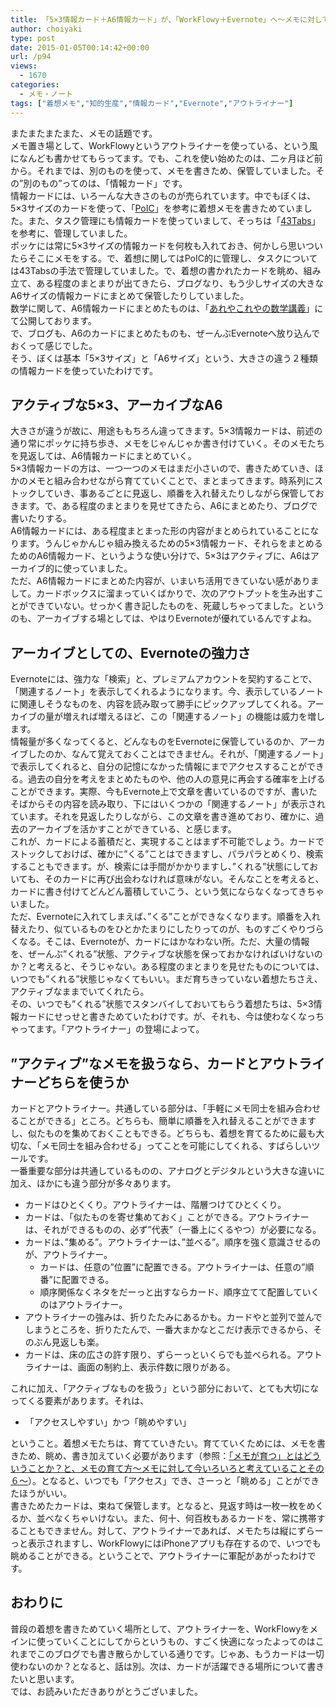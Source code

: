 ```yaml
---
title: 「5×3情報カード＋A6情報カード」が、「WorkFlowy＋Evernote」へ～メモに対して今いろいろと考えていることその７～
author: choiyaki
type: post
date: 2015-01-05T00:14:42+00:00
url: /p94
views:
  - 1670
categories:
  - メモ・ノート
tags: ["着想メモ","知的生産","情報カード","Evernote","アウトライナー"]
---
```

またまたまたまた、メモの話題です。  
メモ置き場として、WorkFlowyというアウトライナーを使っている、という風になんども書かせてもらってます。でも、これを使い始めたのは、二ヶ月ほど前から。それまでは、別のものを使って、メモを書きため、保管していました。その”別のもの”ってのは、「情報カード」です。  
情報カードには、いろーんな大きさのものが売られています。中でもぼくは、5×3サイズのカードを使って、「[PoIC][1]」を参考に着想メモを書きためていました。また、タスク管理にも情報カードを使っていまして、そっちは「[43Tabs][2]」を参考に、管理していました。  
ポッケには常に5×3サイズの情報カードを何枚も入れておき、何かしら思いついたらそこにメモをする。で、着想に関してはPoIC的に管理し、タスクについては43Tabsの手法で管理していました。で、着想の書かれたカードを眺め、組み立て、ある程度のまとまりが出てきたら、ブログなり、もう少しサイズの大きなA6サイズの情報カードにまとめて保管したりしていました。  
数学に関して、A6情報カードにまとめたものは、「[あれやこれやの数学講義][3]」にて公開しております。  
で、ブログも、A6のカードにまとめたものも、ぜーんぶEvernoteへ放り込んでおくって感じでした。  
そう、ぼくは基本「5×3サイズ」と「A6サイズ」という、大きさの違う２種類の情報カードを使っていたわけです。

## アクティブな5×3、アーカイブなA6

大きさが違うが故に、用途ももちろん違ってきます。5×3情報カードは、前述の通り常にポッケに持ち歩き、メモをじゃんじゃか書き付けていく。そのメモたちを見返しては、A6情報カードにまとめていく。  
5×3情報カードの方は、一つ一つのメモはまだ小さいので、書きためていき、ほかのメモと組み合わせながら育てていくことで、まとまってきます。時系列にストックしていき、事あるごとに見返し、順番を入れ替えたりしながら保管しておきます。で、ある程度のまとまりを見せてきたら、A6にまとめたり、ブログで書いたりする。  
A6情報カードには、ある程度まとまった形の内容がまとめられていることになります。うんじゃかんじゃ組み換えるための5×3情報カード、それらをまとめるためのA6情報カード、というような使い分けで、5×3はアクティブに、A6はアーカイブ的に使っていました。  
ただ、A6情報カードにまとめた内容が、いまいち活用できていない感がありまして。カードボックスに溜まっていくばかりで、次のアウトプットを生み出すことができていない。せっかく書き記したものを、死蔵しちゃってました。というのも、アーカイブする場としては、やはりEvernoteが優れているんですよね。

## アーカイブとしての、Evernoteの強力さ

Evernoteには、強力な「検索」と、プレミアムアカウントを契約することで、「関連するノート」を表示してくれるようになります。今、表示しているノートに関連しそうなものを、内容を読み取って勝手にピックアップしてくれる。アーカイブの量が増えれば増えるほど、この「関連するノート」の機能は威力を増します。  
情報量が多くなってくると、どんなものをEvernoteに保管しているのか、アーカイブしたのか、なんて覚えておくことはできません。それが、「関連するノート」で表示してくれると、自分の記憶になかった情報にまでアクセスすることができる。過去の自分を考えをまとめたものや、他の人の意見に再会する確率を上げることができます。実際、今もEvernote上で文章を書いているのですが、書いたそばからその内容を読み取り、下にはいくつかの「関連するノート」が表示されています。それを見返したりしながら、この文章を書き進めており、確かに、過去のアーカイブを活かすことができている、と感じます。  
これが、カードによる蓄積だと、実現することはまず不可能でしょう。カードでストックしておけば、確かに”くる”ことはできますし、パラパラとめくり、検索することもできます。が、検索には手間がかかりますし、”くれる”状態にしておいても、そのカードに再び出会わなければ意味がない。そんなことを考えると、カードに書き付けてどんどん蓄積していこう、という気にならなくなってきちゃいました。  
ただ、Evernoteに入れてしまえば、”くる”ことができなくなります。順番を入れ替えたり、似ているものをひとかたまりにしたりってのが、ものすごくやりづらくなる。そこは、Evernoteが、カードにはかなわない所。ただ、大量の情報を、ぜーんぶ”くれる”状態、アクティブな状態を保っておかなければいけないのか？と考えると、そうじゃない。ある程度のまとまりを見せたものについては、いつでも”くれる”状態じゃなくてもいい。まだ育ちきっていない着想たちさえ、アクティブなままでいてくれたら。  
その、いつでも”くれる”状態でスタンバイしておいてもらう着想たちは、5×3情報カードにせっせと書きためていたわけです。が、それも、今は使わなくなっちゃってます。「アウトライナー」の登場によって。

## ”アクティブ”なメモを扱うなら、カードとアウトライナーどちらを使うか

カードとアウトライナー。共通している部分は、「手軽にメモ同士を組み合わせることができる」ところ。どちらも、簡単に順番を入れ替えることができますし、似たものを集めておくこともできる。どちらも、着想を育てるために最も大切な、「メモ同士を組み合わせる」ってことを可能にしてくれる、すばらしいツールです。  
一番重要な部分は共通しているものの、アナログとデジタルという大きな違いに加え、ほかにも違う部分が多々あります。

  * カードはひとくくり。アウトライナーは、階層つけてひとくくり。
  * カードは、「似たものを寄せ集めておく」ことができる。アウトライナーは、それができるものの、必ず”代表”（一番上にくるやつ）が必要になる。
  * カードは、&#8221;集める&#8221;。アウトライナーは、&#8221;並べる&#8221;。順序を強く意識させるのが、アウトライナー。 
      * カードは、任意の”位置”に配置できる。アウトライナーは、任意の”順番”に配置できる。
      * 順序関係なくネタをだーっと出すならカード、順序立てて配置していくのはアウトライナー。
  * アウトライナーの強みは、折りたたみにあるかも。カードやと並列で並んでしまうところを、折りたたんで、一番大まかなとこだけ表示できるから、そのぶん見返しも楽。
  * カードは、床の広さの許す限り、ずらーっといくらでも並べられる。アウトライナーは、画面の制約上、表示件数に限りがある。

これに加え、「アクティブなものを扱う」という部分において、とても大切になってくる要素があります。それは、

  * 「アクセスしやすい」かつ「眺めやすい」

ということ。着想メモたちは、育てていきたい。育てていくためには、メモを書きため、眺め、書き加えていく必要があります（参照：[「メモが育つ」とはどういうことか？と、メモの育て方～メモに対して今いろいろと考えていることその６～][4]）。となると、いつでも「アクセス」でき、さーっと「眺める」ことができたほうがいい。  
書きためたカードは、束ねて保管します。となると、見返す時は一枚一枚をめくるか、並べなくちゃいけない。また、何十、何百枚もあるカードを、常に携帯することもできません。対して、アウトライナーであれば、メモたちは縦にずらーっと表示されますし、WorkFlowyにはiPhoneアプリも存在するので、いつでも眺めることができる。ということで、アウトライナーに軍配があがったわけです。

## おわりに

普段の着想を書きためていく場所として、アウトライナーを、WorkFlowyをメインに使っていくことにしてからというもの、すごく快適になったよってのはこれまでこのブログでも書き散らかしている通りです。じゃあ、もうカードは一切使わないのか？となると、話は別。次は、カードが活躍できる場所について書きたいと思います。  
では、お読みいただきありがとうございました。

 [1]: http://pileofindexcards.org/wiki/index.php?title=%E3%83%A1%E3%82%A4%E3%83%B3%E3%83%9A%E3%83%BC%E3%82%B8 "PoIC"
 [2]: http://scribbler.cocolog-nifty.com/blog_folder/2007/11/43folders_43tab_dda7.html "43Folders ならぬ　43Tabs: blog：野ざらし亭"
 [3]: http://d.hatena.ne.jp/choiyaki+math/?of=5 "あれやこれやの数学講義"
 [4]: https://choiyaki.com/?p=90 "「メモが育つ」とはどういうことか？と、メモの育て方～メモに対して今いろいろと考えていることその６～ - iPhoneと本と数学となんやかんやと"